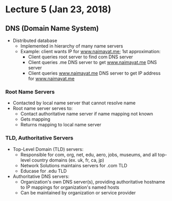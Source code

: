 # Lecture 5 (Jan 23, 2018)
## DNS (Domain Name System)
* Distributed database
  * Implemented in hierarchy of many name servers
  * Example: client wants IP for www.naimayat.me; 1st approximation:
    * Client queries root server to find com DNS server
    * Client queries .me DNS server to get  www.naimayat.me DNS server
    * Client queries www.naimayat.me DNS server to get IP address for www.naimayat.me
### Root Name Servers
* Contacted by local name server that cannot resolve name
* Root name server serves to:
  * Contact authoritative name server if name mapping not known
  * Gets mapping
  * Returns mapping to local name server
### TLD, Authoritative Servers
* Top-Level Domain (TLD) servers:
  * Responsible for com, org, net, edu, aero, jobs, museums, and all top-level country domains (ex. uk, fr, ca, jp)
  * Network Solutions maintains servers for .com TLD
  * Educase for .edu TLD
* Authoritative DNS servers:
  * Organization's own DNS server(s), providing authoritative hostname to IP mappings for organization's named hosts
  * Can be maintained by organization or service provider

